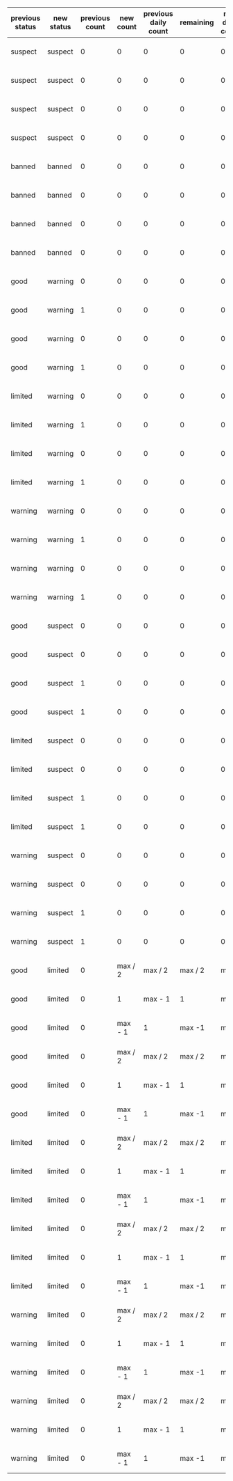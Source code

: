 | previous status|new status|previous count|new count|previous daily count|remaining|new daily count|previous funds|new funds|client start|client end|previous timestamp  |previous failed attempts |
| ---------------|----------|--------------|---------|--------------------|---------|---------------|--------------|---------|------------|----------|--------------------|------------------------ |
| suspect        |suspect   |0             |0        |0                   |0        |0              |0             |0        |0           |0         |2017-01-10 00:00:00 |0                        |
| suspect        |suspect   |0             |0        |0                   |0        |0              |0             |0        |0           |0         |2017-01-10 00:00:00 |max                      |
| suspect        |suspect   |0             |0        |0                   |0        |0              |0             |0        |1           |0         |2017-01-10 00:00:00 |0                        |
| suspect        |suspect   |0             |0        |0                   |0        |0              |0             |0        |1           |0         |2017-01-10 00:00:00 |max                      |
| banned         |banned    |0             |0        |0                   |0        |0              |0             |0        |0           |0         |2017-01-10 00:00:00 |0                        |
| banned         |banned    |0             |0        |0                   |0        |0              |0             |0        |0           |0         |2017-01-10 00:00:00 |max                      |
| banned         |banned    |0             |0        |0                   |0        |0              |0             |0        |1           |0         |2017-01-10 00:00:00 |0                        |
| banned         |banned    |0             |0        |0                   |0        |0              |0             |0        |1           |0         |2017-01-10 00:00:00 |max                      |
| good           |warning   |0             |0        |0                   |0        |0              |0             |0        |1           |2         |2017-01-10 00:00:00 |0                        |
| good           |warning   |1             |0        |0                   |0        |0              |0             |0        |0           |2         |2017-01-10 00:00:00 |0                        |
| good           |warning   |0             |0        |0                   |0        |0              |0             |0        |1           |2         |2017-01-10 00:00:00 |max - 1                  |
| good           |warning   |1             |0        |0                   |0        |0              |0             |0        |0           |2         |2017-01-10 00:00:00 |max - 1                  |
| limited        |warning   |0             |0        |0                   |0        |0              |0             |0        |1           |2         |2017-01-10 00:00:00 |0                        |
| limited        |warning   |1             |0        |0                   |0        |0              |0             |0        |0           |2         |2017-01-10 00:00:00 |0                        |
| limited        |warning   |0             |0        |0                   |0        |0              |0             |0        |1           |2         |2017-01-10 00:00:00 |max - 1                  |
| limited        |warning   |1             |0        |0                   |0        |0              |0             |0        |0           |2         |2017-01-10 00:00:00 |max - 1                  |
| warning        |warning   |0             |0        |0                   |0        |0              |0             |0        |1           |2         |2017-01-10 00:00:00 |0                        |
| warning        |warning   |1             |0        |0                   |0        |0              |0             |0        |0           |2         |2017-01-10 00:00:00 |0                        |
| warning        |warning   |0             |0        |0                   |0        |0              |0             |0        |1           |2         |2017-01-10 00:00:00 |max - 1                  |
| warning        |warning   |1             |0        |0                   |0        |0              |0             |0        |0           |2         |2017-01-10 00:00:00 |max - 1                  |
| good           |suspect   |0             |0        |0                   |0        |0              |0             |0        |1           |2         |2017-01-10 00:00:00 |max                      |
| good           |suspect   |0             |0        |0                   |0        |0              |0             |0        |1           |2         |2017-01-10 00:00:00 |max + 50                 |
| good           |suspect   |1             |0        |0                   |0        |0              |0             |0        |0           |2         |2017-01-10 00:00:00 |max                      |
| good           |suspect   |1             |0        |0                   |0        |0              |0             |0        |0           |2         |2017-01-10 00:00:00 |max + 50                 |
| limited        |suspect   |0             |0        |0                   |0        |0              |0             |0        |1           |2         |2017-01-10 00:00:00 |max                      |
| limited        |suspect   |0             |0        |0                   |0        |0              |0             |0        |1           |2         |2017-01-10 00:00:00 |max + 50                 |
| limited        |suspect   |1             |0        |0                   |0        |0              |0             |0        |0           |2         |2017-01-10 00:00:00 |max                      |
| limited        |suspect   |1             |0        |0                   |0        |0              |0             |0        |0           |2         |2017-01-10 00:00:00 |max + 50                 |
| warning        |suspect   |0             |0        |0                   |0        |0              |0             |0        |1           |2         |2017-01-10 00:00:00 |max                      |
| warning        |suspect   |0             |0        |0                   |0        |0              |0             |0        |1           |2         |2017-01-10 00:00:00 |max + 50                 |
| warning        |suspect   |1             |0        |0                   |0        |0              |0             |0        |0           |2         |2017-01-10 00:00:00 |max                      |
| warning        |suspect   |1             |0        |0                   |0        |0              |0             |0        |0           |2         |2017-01-10 00:00:00 |max + 50                 |
| good           |limited   |0             |max / 2  |max / 2             |max / 2  |max            |0             |max / 2  |0           |max       |2017-01-10 00:00:00 |0                        |
| good           |limited   |0             |1        |max - 1             |1        |max            |0             |1        |0           |max       |2017-01-10 00:00:00 |0                        |
| good           |limited   |0             |max - 1  |1                   |max -1   |max            |0             |max - 1  |0           |max       |2017-01-10 00:00:00 |0                        |
| good           |limited   |0             |max / 2  |max / 2             |max / 2  |max            |0             |max / 2  |0           |max       |2017-01-10 00:00:00 |max                      |
| good           |limited   |0             |1        |max - 1             |1        |max            |0             |1        |0           |max       |2017-01-10 00:00:00 |max                      |
| good           |limited   |0             |max - 1  |1                   |max -1   |max            |0             |max - 1  |0           |max       |2017-01-10 00:00:00 |max                      |
| limited        |limited   |0             |max / 2  |max / 2             |max / 2  |max            |0             |max / 2  |0           |max       |2017-01-10 00:00:00 |0                        |
| limited        |limited   |0             |1        |max - 1             |1        |max            |0             |1        |0           |max       |2017-01-10 00:00:00 |0                        |
| limited        |limited   |0             |max - 1  |1                   |max -1   |max            |0             |max - 1  |0           |max       |2017-01-10 00:00:00 |0                        |
| limited        |limited   |0             |max / 2  |max / 2             |max / 2  |max            |0             |max / 2  |0           |max       |2017-01-10 00:00:00 |max                      |
| limited        |limited   |0             |1        |max - 1             |1        |max            |0             |1        |0           |max       |2017-01-10 00:00:00 |max                      |
| limited        |limited   |0             |max - 1  |1                   |max -1   |max            |0             |max - 1  |0           |max       |2017-01-10 00:00:00 |max                      |
| warning        |limited   |0             |max / 2  |max / 2             |max / 2  |max            |0             |max / 2  |0           |max       |2017-01-10 00:00:00 |0                        |
| warning        |limited   |0             |1        |max - 1             |1        |max            |0             |1        |0           |max       |2017-01-10 00:00:00 |0                        |
| warning        |limited   |0             |max - 1  |1                   |max -1   |max            |0             |max - 1  |0           |max       |2017-01-10 00:00:00 |0                        |
| warning        |limited   |0             |max / 2  |max / 2             |max / 2  |max            |0             |max / 2  |0           |max       |2017-01-10 00:00:00 |max                      |
| warning        |limited   |0             |1        |max - 1             |1        |max            |0             |1        |0           |max       |2017-01-10 00:00:00 |max                      |
| warning        |limited   |0             |max - 1  |1                   |max -1   |max            |0             |max - 1  |0           |max       |2017-01-10 00:00:00 |max                      |